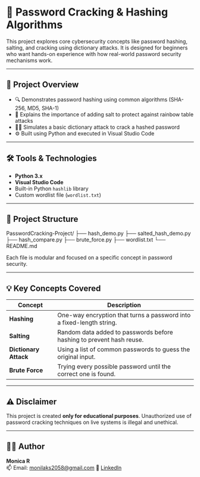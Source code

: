 # 🔐 Password Cracking & Hashing Algorithms

This project explores core cybersecurity concepts like password hashing, salting, and cracking using dictionary attacks. It is designed for beginners who want hands-on experience with how real-world password security mechanisms work.

---

## 📌 Project Overview

- 🔍 Demonstrates password hashing using common algorithms (SHA-256, MD5, SHA-1)
- 🧂 Explains the importance of adding salt to protect against rainbow table attacks
- 🕵️‍♀️ Simulates a basic dictionary attack to crack a hashed password
- ⚙️ Built using Python and executed in Visual Studio Code

---

## 🛠️ Tools & Technologies

- **Python 3.x**
- **Visual Studio Code**
- Built-in Python `hashlib` library
- Custom wordlist file (`wordlist.txt`)

---

## 📁 Project Structure
PasswordCracking-Project/
├── hash_demo.py
├── salted_hash_demo.py
├── hash_compare.py
├── brute_force.py
├── wordlist.txt
└── README.md


Each file is modular and focused on a specific concept in password security.

---

## 💡 Key Concepts Covered

| Concept         | Description |
|----------------|-------------|
| **Hashing**     | One-way encryption that turns a password into a fixed-length string. |
| **Salting**     | Random data added to passwords before hashing to prevent hash reuse. |
| **Dictionary Attack** | Using a list of common passwords to guess the original input. |
| **Brute Force** | Trying every possible password until the correct one is found. |

---

## ⚠️ Disclaimer

This project is created **only for educational purposes**. Unauthorized use of password cracking techniques on live systems is illegal and unethical.

---

## 👩‍💻 Author

**Monica R**  
📫 Email: monilaks2058@gmail.com
🔗 [LinkedIn](https://www.linkedin.com/in/monica-r-52645029a/)


